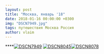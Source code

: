```yaml
---
layout: post
title: "Москва, январь '18"
date: 2018-01-16 00:00:00 +0300
img: "DSCN7949.jpg"
tags: путешествия Москва Россия
author: vlaim
---
```


****[![DSCN7949](/blog/assets/img/DSCN7949.jpg)](/blog/assets/img/DSCN7949.jpg) [![DSCN8045](/blog/assets/img/DSCN8045.jpg)](/blog/assets/img/DSCN8045.jpg)[![DSCN8078](/blog/assets/img/DSCN8078.jpg)](/blog/assets/img/DSCN8078.jpg)